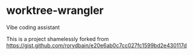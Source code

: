 # worktree-wrangler
Vibe coding assistant

This is a project shamelessly forked from https://gist.github.com/rorydbain/e20e6ab0c7cc027fc1599bd2e430117d

